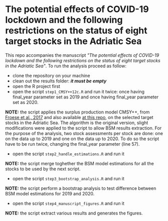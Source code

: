 # The potential effects of COVID-19 lockdown and the following restrictions on the status of eight target stocks in the Adriatic Sea

This repo accompanies the manuscript _"The potential effects of COVID-19 lockdown and the following restrictions on the status of eight target stocks in the Adriatic Sea"_.
To run the analysis proceed as follow:
* clone the repository on your machine
* clean out the results folder: **_it must be empty_**
* open the R project first
* open the script ```step1_CMSY++12c.R``` and run it twice: once having final_year parameter set as 2019 and once having final_year parameter set as 2020.

**NOTE:** the script applies the surplus production model CMSY++, from [Froese et al., 2017](https://enriconarmelloni.github.io/SOLEA/) and also available [at this repo](https://github.com/SISTA16/cmsyPlusPlus), on the selected target stocks in the Adriatic Sea. The algorithm is the original version, slight modifications were applied to the script to allow BSM results extraction. For the purpose of the analysis, two stock assessments per stock are done: one on the data up to 2019 and one on the data up to 2020. To do so the script have to be run twice, changing the final_year parameter (line 57).

* open the script ```step2_handle_estimations.R``` and run it

**NOTE:** the script merge toghether the BSM model estimations for all the stocks to be used by the next script.

* open the script ```step3_bootstrap_analysis.R``` and run it

**NOTE:** the script perform a bootstrap analysis to test difference between BSM model estimations for 2019 and 2020.

* open the script ```step4_manuscript_figures.R``` and run it

**NOTE:** the script extract various results and generates the figures.
